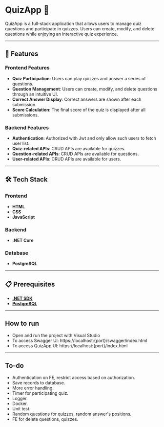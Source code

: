 # QuizApp 🎯

QuizApp is a full-stack application that allows users to manage quiz questions and participate in quizzes. Users can create, modify, and delete questions while enjoying an interactive quiz experience.

---

## 🚀 Features

### Frontend Features
- **Quiz Participation**: Users can play quizzes and answer a series of questions.
- **Question Management**: Users can create, modify, and delete questions through an intuitive UI.
- **Correct Answer Display**: Correct answers are shown after each submission.
- **Score Calculation**: The final score of the quiz is displayed after all submissions.
### Backend Features
- **Authentication**: Authorized with Jwt and only allow such users to fetch user list.
- **Quiz-related APIs**: CRUD APIs are available for quizzes.
- **Question-related APIs**: CRUD APIs are available for questions.
- **User-related APIs**: CRUD APIs are available for users.

---

## 🛠️ Tech Stack

### Frontend
- **HTML**
- **CSS**
- **JavaScript**

### Backend
- **.NET Core**

### Database
- **PostgreSQL**

---

## 📋 Prerequisites

- [**.NET SDK**](https://dotnet.microsoft.com/download)
- [**PostgreSQL**](https://www.postgresql.org/download/)

---

## How to run
- Open and run the project with Visual Studio
- To access Swagger UI: https://localhost:{port}/swagger/index.html
- To access QuizApp UI: https://localhost:{port}/index.html

---

## To-do
- Authentication on FE, restrict access based on authorization.
- Save records to database.
- More error handling.
- Timer for participating quiz.
- Logger.
- Docker.
- Unit test.
- Random questions for quizzes, random answer's positions.
- FE for delete questions, quizzes.
